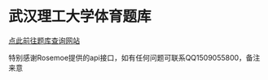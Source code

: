 # 武汉理工大学体育题库
[点此前往题库查询网站](https://pe-problems.wuorbs.top)

特别感谢Rosemoe提供的api接口，如有任何问题可联系QQ1509055800，备注来意
